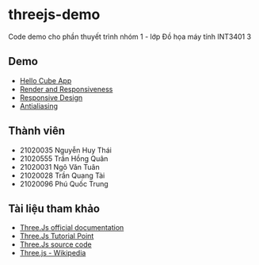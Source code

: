 # threejs-demo
Code demo cho phần thuyết trình nhóm 1 - lớp Đồ họa máy tính INT3401 3

## Demo
- <a href="https://huythai855.github.io/threejs-demo/hello-cube-app.html">Hello Cube App</a>
- <a href="https://huythai855.github.io/threejs-demo/render-and-responsiveness.html">Render and Responsiveness</a>
- <a href="https://huythai855.github.io/threejs-demo/responsive-design.html">Responsive Design</a>
- <a href="https://huythai855.github.io/threejs-demo/antialiasing.html">Antialiasing</a>


## Thành viên
- 21020035 Nguyễn Huy Thái
- 21020555 Trần Hồng Quân
- 21020031 Ngô Văn Tuân
- 21020028 Trần Quang Tài
- 21020096 Phú Quốc Trung

## Tài liệu tham khảo
- <a href="https://threejs.org/docs">Three.Js official documentation</a>
- <a href="https://www.tutorialspoint.com/threejs/">Three.Js Tutorial Point</a>
- <a href="https://github.com/mrdoob/three.js">Three.Js source code</a>
- <a href="https://en.wikipedia.org/wiki/Three.js">Three.js - Wikipedia</a>


